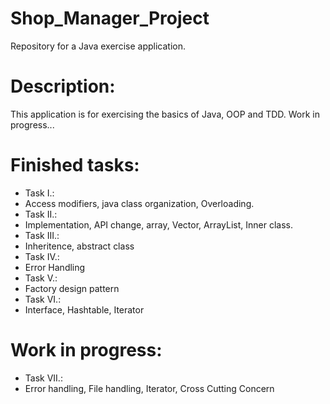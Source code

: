 # Shop_Manager_Project
Repository for a Java exercise application.

# Description:
This application is for exercising the basics of Java, OOP and TDD.
Work in progress...

# Finished tasks:
- Task I.:
 - Access modifiers, java class organization, Overloading.
- Task II.:
 - Implementation, API change, array, Vector, ArrayList, Inner class.
- Task III.:
 - Inheritence, abstract class
- Task IV.:
 - Error Handling
- Task V.:
 - Factory design pattern
- Task VI.:
 - Interface, Hashtable, Iterator

# Work in progress:
- Task VII.:
 - Error handling, File handling, Iterator, Cross Cutting Concern

